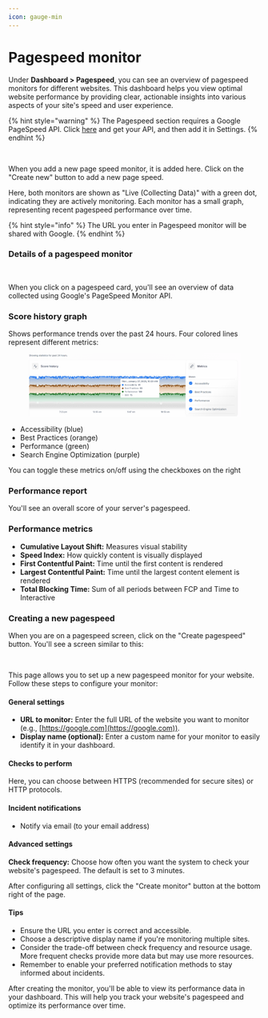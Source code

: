 ```yaml
---
icon: gauge-min
---
```


# Pagespeed monitor

Under **Dashboard > Pagespeed**, you can see an overview of pagespeed monitors for different websites. This dashboard helps you view optimal website performance by providing clear, actionable insights into various aspects of your site's speed and user experience.

{% hint style="warning" %}
The Pagespeed section requires a Google PageSpeed API. Click [here](https://developers.google.com/speed/docs/insights/v5/get-started) and get your API, and then add it in Settings.&#x20;
{% endhint %}



<figure><img src="../.gitbook/assets/Screenshot 2024-10-03 at 11.37.47 PM (1).png" alt=""><figcaption></figcaption></figure>

When you add a new page speed monitor, it is added here. Click on the "Create new" button to add a new page speed.

Here, both monitors are shown as "Live (Collecting Data)" with a green dot, indicating they are actively monitoring. Each monitor has a small graph, representing recent pagespeed performance over time.

{% hint style="info" %}
The URL you enter in Pagespeed monitor will be shared with Google.
{% endhint %}

### Details of a pagespeed monitor

<figure><img src="../.gitbook/assets/Screenshot 2024-10-03 at 11.41.55 PM.png" alt=""><figcaption></figcaption></figure>

When you click on a pagespeed card, you'll see an overview of data collected using Google's PageSpeed Monitor API.

### Score history graph

Shows performance trends over the past 24 hours. Four colored lines represent different metrics:

<figure><img src="../.gitbook/assets/color index -pagemonitoring.png" alt=""><figcaption></figcaption></figure>

* Accessibility (blue)
* Best Practices (orange)
* Performance (green)
* Search Engine Optimization (purple)

You can toggle these metrics on/off using the checkboxes on the right

### Performance report

You'll see an overall score of your server's pagespeed.

### Performance metrics

* **Cumulative Layout Shift:** Measures visual stability
* **Speed Index:** How quickly content is visually displayed
* **First Contentful Paint:** Time until the first content is rendered
* **Largest Contentful Paint:** Time until the largest content element is rendered
* **Total Blocking Time:** Sum of all periods between FCP and Time to Interactive

### Creating a new pagespeed

When you are on a pagespeed screen, click on the "Create pagespeed" button. You'll see a screen similar to this:

<figure><img src="../.gitbook/assets/Screenshot 2024-10-03 at 11.47.41 PM.png" alt=""><figcaption></figcaption></figure>

This page allows you to set up a new pagespeed monitor for your website. Follow these steps to configure your monitor:

#### General settings

* **URL to monitor:** Enter the full URL of the website you want to monitor (e.g., [https://google.com](https://google.com)).
* **Display name (optional):** Enter a custom name for your monitor to easily identify it in your dashboard.

#### Checks to perform

Here, you can choose between HTTPS (recommended for secure sites) or HTTP protocols.

#### Incident notifications

* Notify via email (to your email address)

#### Advanced settings

**Check frequency:** Choose how often you want the system to check your website's pagespeed. The default is set to 3 minutes.

After configuring all settings, click the "Create monitor" button at the bottom right of the page.

#### Tips

* Ensure the URL you enter is correct and accessible.
* Choose a descriptive display name if you're monitoring multiple sites.
* Consider the trade-off between check frequency and resource usage. More frequent checks provide more data but may use more resources.
* Remember to enable your preferred notification methods to stay informed about incidents.

After creating the monitor, you'll be able to view its performance data in your dashboard. This will help you track your website's pagespeed and optimize its performance over time.
